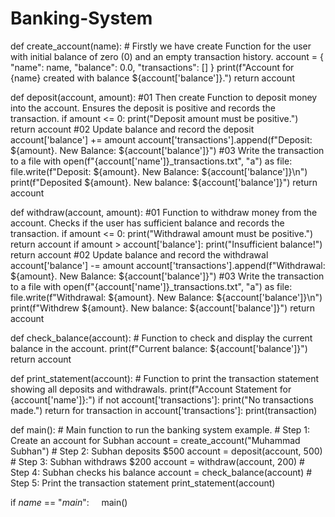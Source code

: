# Banking-System
def create_account(name):
    # Firstly we have create Function for the user with initial balance of zero (0) and an empty transaction history.
    account = {
        "name": name,
        "balance": 0.0,
        "transactions": []
    }
    print(f"Account for {name} created with balance ${account['balance']}.")
    return account

def deposit(account, amount):
    #01 Then create Function to deposit money into the account. Ensures the deposit is positive and records the transaction.
    if amount <= 0:
        print("Deposit amount must be positive.")
        return account
    #02 Update balance and record the deposit
    account['balance'] += amount
    account['transactions'].append(f"Deposit: ${amount}. New Balance: ${account['balance']}")
    #03 Write the transaction to a file
    with open(f"{account['name']}_transactions.txt", "a") as file:
        file.write(f"Deposit: ${amount}. New Balance: ${account['balance']}\n")
    print(f"Deposited ${amount}. New balance: ${account['balance']}")
    return account

def withdraw(account, amount):
    #01 Function to withdraw money from the account. Checks if the user has sufficient balance and records the transaction.
    if amount <= 0:
        print("Withdrawal amount must be positive.")
        return account
    if amount > account['balance']:
        print("Insufficient balance!")
        return account
    #02 Update balance and record the withdrawal
    account['balance'] -= amount
    account['transactions'].append(f"Withdrawal: ${amount}. New Balance: ${account['balance']}")
    #03 Write the transaction to a file
    with open(f"{account['name']}_transactions.txt", "a") as file:
        file.write(f"Withdrawal: ${amount}. New Balance: ${account['balance']}\n")
    print(f"Withdrew ${amount}. New balance: ${account['balance']}")
    return account

def check_balance(account):
    # Function to check and display the current balance in the account.
    print(f"Current balance: ${account['balance']}")
    return account

def print_statement(account):
    # Function to print the transaction statement showing all deposits and withdrawals.
    print(f"Account Statement for {account['name']}:")
    if not account['transactions']:
        print("No transactions made.")
        return
    for transaction in account['transactions']:
        print(transaction)

def main():
    # Main function to run the banking system example.
    # Step 1: Create an account for Subhan
    account = create_account("Muhammad Subhan")
    # Step 2: Subhan deposits $500
    account = deposit(account, 500)
    # Step 3: Subhan withdraws $200
    account = withdraw(account, 200)
    # Step 4: Subhan checks his balance
    account = check_balance(account)
    # Step 5: Print the transaction statement
    print_statement(account)

if _name_ == "_main_":
    main()
